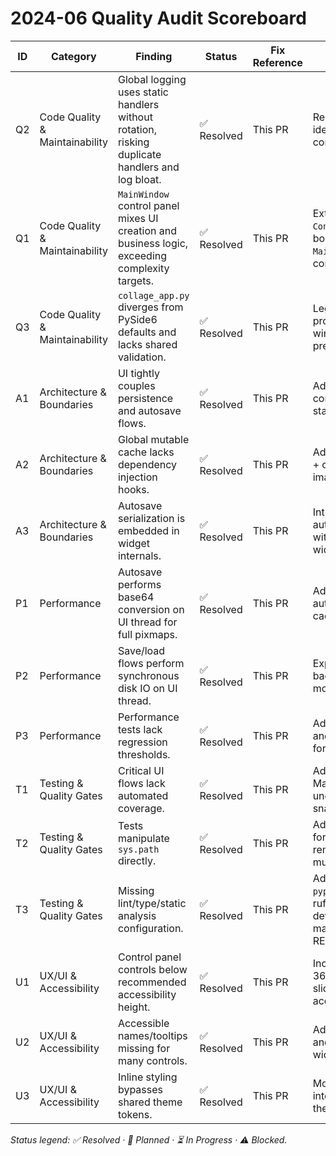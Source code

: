 # 2024-06 Quality Audit Scoreboard

| ID | Category | Finding | Status | Fix Reference | Notes |
| --- | --- | --- | --- | --- | --- |
| Q2 | Code Quality & Maintainability | Global logging uses static handlers without rotation, risking duplicate handlers and log bloat. | ✅ Resolved | This PR | Replaced `basicConfig` with idempotent rotating handler configuration. |
| Q1 | Code Quality & Maintainability | `MainWindow` control panel mixes UI creation and business logic, exceeding complexity targets. | ✅ Resolved | This PR | Extracted a reusable `ControlPanel` widget and bound signals from `MainWindow` to reduce controller complexity. |
| Q3 | Code Quality & Maintainability | `collage_app.py` diverges from PySide6 defaults and lacks shared validation. | ✅ Resolved | This PR | Legacy launcher now proxies to shared PySide6 window and validates CLI preload paths. |
| A1 | Architecture & Boundaries | UI tightly couples persistence and autosave flows. | ✅ Resolved | This PR | Added reusable session controller that mediates state/history outside the UI. |
| A2 | Architecture & Boundaries | Global mutable cache lacks dependency injection hooks. | ✅ Resolved | This PR | Added configurable factory + override context for the image cache. |
| A3 | Architecture & Boundaries | Autosave serialization is embedded in widget internals. | ✅ Resolved | This PR | Introduced dedicated autosave serializer module with dataclasses and widget integration. |
| P1 | Performance | Autosave performs base64 conversion on UI thread for full pixmaps. | ✅ Resolved | This PR | Added background autosave encoder that caches payloads per cell. |
| P2 | Performance | Save/load flows perform synchronous disk IO on UI thread. | ✅ Resolved | This PR | Export now streams via background worker with modal progress dialog. |
| P3 | Performance | Performance tests lack regression thresholds. | ✅ Resolved | This PR | Added baseline assertions and temp metrics capture for layout lookups. |
| T1 | Testing & Quality Gates | Critical UI flows lack automated coverage. | ✅ Resolved | This PR | Added headless MainWindow tests covering undo/redo and autosave snapshots. |
| T2 | Testing & Quality Gates | Tests manipulate `sys.path` directly. | ✅ Resolved | This PR | Added pytest configuration for pythonpath and removed per-test path mutations. |
| T3 | Testing & Quality Gates | Missing lint/type/static analysis configuration. | ✅ Resolved | This PR | Added shared `pyproject.toml` with ruff/black/isort/mypy/bandit defaults and documented mandatory commands in README. |
| U1 | UX/UI & Accessibility | Control panel controls below recommended accessibility height. | ✅ Resolved | This PR | Increased control heights to 36 px and aligned sliders/check boxes with accessibility targets. |
| U2 | UX/UI & Accessibility | Accessible names/tooltips missing for many controls. | ✅ Resolved | This PR | Added accessible names and tooltips to control panel widgets. |
| U3 | UX/UI & Accessibility | Inline styling bypasses shared theme tokens. | ✅ Resolved | This PR | Moved combo box styling into `style.qss` to reuse theme tokens. |

_Status legend: ✅ Resolved · 🔧 Planned · ⏳ In Progress · ⚠️ Blocked._

